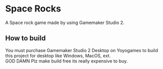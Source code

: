 # Space Rocks
A Space rock game made by using Gamemaker Studio 2.

## How to build
You must purchase Gamemaker Studio 2 Desktop on Yoyogames to build this project for desktop like Windows, MacOS, ext.  
GOD DAMN Plz make build free its really expensive to buy.
